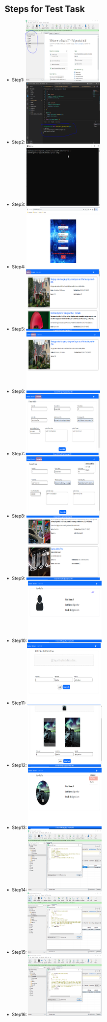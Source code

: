 <h1>Steps for Test Task</h1>
<ul>
  <li>Step1: <img src="images/1.PNG" height="200px" width="50%" /></li>
  <li>Step2: <img src="images/2.PNG" height="200px" width="50%" /></li>
  <li>Step3: <img src="images/3.PNG" height="200px" width="50%" /></li>
  <li>Step4: <img src="images/4.PNG" height="200px" width="50%" /></li>
  <li>Step5: <img src="images/5.PNG" height="200px" width="50%" /></li>
  <li>Step6: <img src="images/6.PNG" height="200px" width="50%" /></li>
  <li>Step7: <img src="images/7.PNG" height="200px" width="50%" /></li>
  <li>Step8: <img src="images/8.PNG" height="200px" width="50%" /></li>
  <li>Step9: <img src="images/9.PNG" height="200px" width="50%" /></li>
  <li>Step10: <img src="images/10.PNG" height="200px" width="50%" /></li>
  <li>Step11: <img src="images/11.PNG" height="200px" width="50%" /></li>
  <li>Step12: <img src="images/12.PNG" height="200px" width="50%" /></li>
  <li>Step13: <img src="images/13.PNG" height="200px" width="50%" /></li>
  <li>Step14: <img src="images/14.PNG" height="200px" width="50%" /></li>
  <li>Step15: <img src="images/15.PNG" height="200px" width="50%" /></li>
  <li>Step16: <img src="images/16.PNG" height="200px" width="50%" /></li>
</ul>
